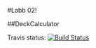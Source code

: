 #Labb 02!

##DeckCalculator

Travis status:
[![Build Status](https://img.shields.io/travis/js222xt/RIA-Labb02/gh-pages.svg)](https://travis-ci.org/krawaller/algol3)